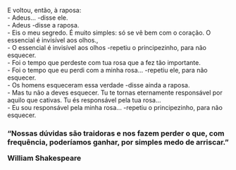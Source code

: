 <p>
  E voltou, então, à raposa:<br>
- Adeus... -disse ele.<br>
- Adeus -disse a raposa.<br>
- Eis o meu segredo. É muito simples: só se vê bem com o coração. O essencial é invisível aos olhos.,<br>
- O essencial é invisível aos olhos -repetiu o principezinho, para não esquecer.<br>
- Foi o tempo que perdeste com tua rosa que a fez tão importante.<br>
- Foi o tempo que eu perdi com a minha rosa... -repetiu ele, para não esquecer.<br>
- Os homens esqueceram essa verdade -disse ainda a raposa.<br>
- Mas tu não a deves esquecer. Tu te tornas eternamente responsável por aquilo que cativas. Tu és responsável pela tua rosa...<br>
- Eu sou responsável pela minha rosa... -repetiu o principezinho, para não esquecer.  <br>
</p>

<h3>“Nossas dúvidas são traidoras e nos fazem perder o que, com frequência, poderíamos ganhar, por simples medo de arriscar.”

William Shakespeare</h3>
